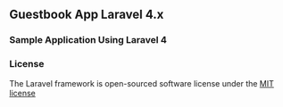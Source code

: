 ## Guestbook App Laravel 4.x

### Sample Application Using Laravel 4

### License

The Laravel framework is open-sourced software license under the [MIT license](http://opensource.org/licenses/MIT)